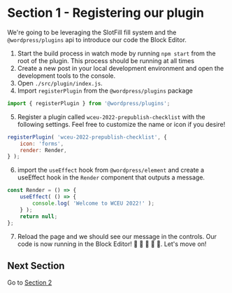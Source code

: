# Section 1 - Registering our plugin

We're going to be leveraging the SlotFill fill system and the `@wordpress/plugins` api to introduce our code the Block Editor.

1. Start the build process in watch mode by running `npm start` from the root of the plugin. This process should be running at all times
2. Create a new post in your local development environment and open the development tools to the console.
3. Open `./src/plugin/index.js`.
4. Import `registerPlugin` from the `@wordpress/plugins` package
```javascript
import { registerPlugin } from '@wordpress/plugins';
```
5. Register a plugin called `wceu-2022-prepublish-checklist` with the following settings. Feel free to customize the name or icon if you desire!
```javascript
registerPlugin( 'wceu-2022-prepublish-checklist', {
	icon: 'forms',
	render: Render,
} );
```
6. import the `useEffect` hook from `@wordpress/element` and create a useEffect hook in the `Render` component that outputs a message.
```javascript
const Render = () => {
	useEffect( () => {
		console.log( 'Welcome to WCEU 2022!' );
	} );
	return null;
};
```
7. Reload the page and we should see our message in the controls. Our code is now running in the Block Editor! 🥳 🥳 🥳 🥳 🥳. Let's move on!


## Next Section
Go to [Section 2](./workshop-outline/section-2.md)
